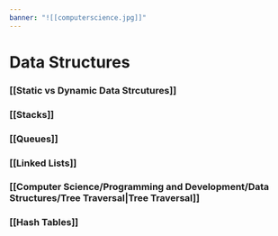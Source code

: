 ```yaml
---
banner: "![[computerscience.jpg]]"
---
```

# Data Structures

### [[Static vs Dynamic Data Strcutures]]

### [[Stacks]]

### [[Queues]]

### [[Linked Lists]]

### [[Computer Science/Programming and Development/Data Structures/Tree Traversal|Tree Traversal]]

### [[Hash Tables]]
